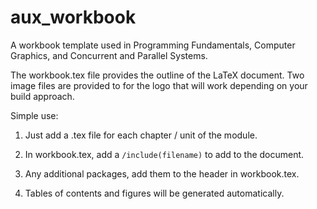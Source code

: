 # aux_workbook
A workbook template used in Programming Fundamentals, Computer Graphics, and Concurrent and Parallel Systems.

The workbook.tex file provides the outline of the LaTeX document.  Two image files are provided to for the logo
that will work depending on your build approach.

Simple use:

1. Just add a .tex file for each chapter / unit of the module.

2. In workbook.tex, add a `/include(filename)` to add to the document.

3. Any additional packages, add them to the header in workbook.tex.

4. Tables of contents and figures will be generated automatically.
